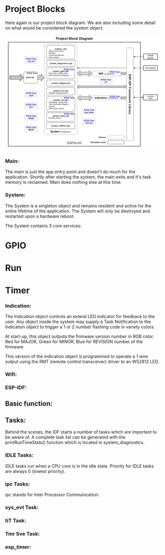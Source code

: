 # Project Blocks
Here again is our project block diagram.  We are also including some detail on what would be considered the system object.

![system_block](./images/project_block.png)

### Main:
The main is just the app entry point and doesn't do much for the application.  Shortly after starting the system, the main exits and it's task memory is reclaimed.  Main does nothing else at this time.

### System:
The System is a singleton object and remains resident and active for the entire lifetime of the application.  The System will only be destroyed and restarted upon a hardware reboot.

The System contains 3 core services:
# GPIO
# Run
# Timer



### Indication:
The Indication object controls an exteral LED indicator for feedback to the user.  Any object inside the system may supply a Task Notification to the Indication object to trigger a 1 or 2 number flashing code in variety colors.

At start-up, this object outputs the firmware version number in RGB color.  Red for MAJOR, Green for MINOR, Blue for REVISION number of the firmware.

This version of the indication object is programmed to operate a 1 wire output using the RMT (remote control transceiver) driver to an WS2812 LED.

### Wifi:


### ESP-IDF:

## Basic function:

## Tasks:
Behind the scenes, the IDF starts a number of tasks which are important to be aware of.   A complete task list can be generated with the printRunTimeStats() function which is located in system_diagnostics.

### IDLE Tasks:
IDLE tasks run when a CPU core is in the idle state.  Priority for IDLE tasks are always 0 (lowest priority).

### ipc Tasks:
ipc stands for Inter Processor Communication.

### sys_evt Task:

### tiT Task:

### Tmr Sve Task:

### esp_timer: